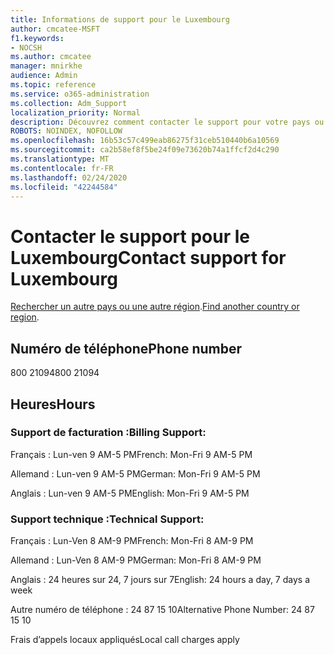 ```yaml
---
title: Informations de support pour le Luxembourg
author: cmcatee-MSFT
f1.keywords:
- NOCSH
ms.author: cmcatee
manager: mnirkhe
audience: Admin
ms.topic: reference
ms.service: o365-administration
ms.collection: Adm_Support
localization_priority: Normal
description: Découvrez comment contacter le support pour votre pays ou région.
ROBOTS: NOINDEX, NOFOLLOW
ms.openlocfilehash: 16b53c57c499eab86275f31ceb510440b6a10569
ms.sourcegitcommit: ca2b58ef8f5be24f09e73620b74a1ffcf2d4c290
ms.translationtype: MT
ms.contentlocale: fr-FR
ms.lasthandoff: 02/24/2020
ms.locfileid: "42244584"
---
```

# <a name="contact-support-for-luxembourg"></a><span data-ttu-id="b702f-103">Contacter le support pour le Luxembourg</span><span class="sxs-lookup"><span data-stu-id="b702f-103">Contact support for Luxembourg</span></span>

<span data-ttu-id="b702f-104">[Rechercher un autre pays ou une autre région](../contact-support-for-business-products.md).</span><span class="sxs-lookup"><span data-stu-id="b702f-104">[Find another country or region](../contact-support-for-business-products.md).</span></span>

## <a name="phone-number"></a><span data-ttu-id="b702f-105">Numéro de téléphone</span><span class="sxs-lookup"><span data-stu-id="b702f-105">Phone number</span></span>
<span data-ttu-id="b702f-106">800 21094</span><span class="sxs-lookup"><span data-stu-id="b702f-106">800 21094</span></span>

## <a name="hours"></a><span data-ttu-id="b702f-107">Heures</span><span class="sxs-lookup"><span data-stu-id="b702f-107">Hours</span></span>
### <a name="billing-support"></a><span data-ttu-id="b702f-108">Support de facturation :</span><span class="sxs-lookup"><span data-stu-id="b702f-108">Billing Support:</span></span>

<span data-ttu-id="b702f-109">Français : Lun-ven 9 AM-5 PM</span><span class="sxs-lookup"><span data-stu-id="b702f-109">French: Mon-Fri 9 AM-5 PM</span></span>

<span data-ttu-id="b702f-110">Allemand : Lun-ven 9 AM-5 PM</span><span class="sxs-lookup"><span data-stu-id="b702f-110">German: Mon-Fri 9 AM-5 PM</span></span>

<span data-ttu-id="b702f-111">Anglais : Lun-ven 9 AM-5 PM</span><span class="sxs-lookup"><span data-stu-id="b702f-111">English: Mon-Fri 9 AM-5 PM</span></span>

### <a name="technical-support"></a><span data-ttu-id="b702f-112">Support technique :</span><span class="sxs-lookup"><span data-stu-id="b702f-112">Technical Support:</span></span>

<span data-ttu-id="b702f-113">Français : Lun-Ven 8 AM-9 PM</span><span class="sxs-lookup"><span data-stu-id="b702f-113">French: Mon-Fri 8 AM-9 PM</span></span>

<span data-ttu-id="b702f-114">Allemand : Lun-Ven 8 AM-9 PM</span><span class="sxs-lookup"><span data-stu-id="b702f-114">German: Mon-Fri 8 AM-9 PM</span></span>

<span data-ttu-id="b702f-115">Anglais : 24 heures sur 24, 7 jours sur 7</span><span class="sxs-lookup"><span data-stu-id="b702f-115">English: 24 hours a day, 7 days a week</span></span>

<span data-ttu-id="b702f-116">Autre numéro de téléphone : 24 87 15 10</span><span class="sxs-lookup"><span data-stu-id="b702f-116">Alternative Phone Number: 24 87 15 10</span></span>

<span data-ttu-id="b702f-117">Frais d’appels locaux appliqués</span><span class="sxs-lookup"><span data-stu-id="b702f-117">Local call charges apply</span></span>